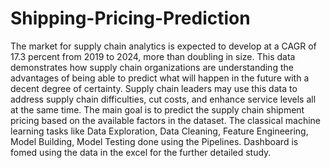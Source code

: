 # Shipping-Pricing-Prediction

The market for supply chain analytics is expected to develop at a CAGR of 17.3 percent from 2019 to 2024, more than doubling in size. This data demonstrates how supply chain organizations are understanding the advantages of being able to predict what will happen in the future with a decent degree of certainty. Supply chain leaders may use this data to address supply chain difficulties, cut costs, and enhance service levels all at
the same time. The main goal is to predict the supply chain shipment pricing based on the available factors in the dataset.
The classical machine learning tasks like Data Exploration, Data Cleaning, Feature Engineering, Model Building, Model Testing done using the Pipelines.
Dashboard is fomed using the data in the excel for the further detailed study. 
